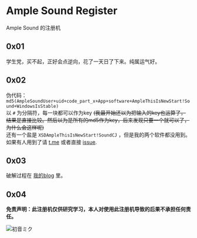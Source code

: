 # Ample Sound Register

Ample Sound 的注册机

## 0x01

学生党，买不起，正好会点逆向，花了一天日了下来。纯属运气好。

## 0x02

伪代码： `md5(AmpleSoundUser+uid+code_part_x+App+software+AmpleThisIsNewStart!Sound+WindowsIsStable)`   
以 `#` 为分隔符，每一块都可以作为key ~~(我最开始还以为把输入的key也运算了，结果是直接比较。然后以为是所有的md5作为key，后来发现只要一个就可以了，为什么会这样呢)~~    
还有一个盐是 `XSDAmpleThisIsNewStart!SoundCJ` ，但是我的两个软件都没用到。如果有人用到了请 [t.me](https://t.me/PinkD) 或者直接 [issue](https://github.com/PinkD/AmpleRegister/issues).

## 0x03

破解过程在 [我的blog](https://blog.pinkd.moe/others/2017/07/28/Ample-Sound-Reverse) 里。

## 0x04


**免责声明：此注册机仅供研究学习，本人对使用此注册机导致的后果不承担任何责任。**



![初音ミク](https://avatars1.githubusercontent.com/u/26671048)

